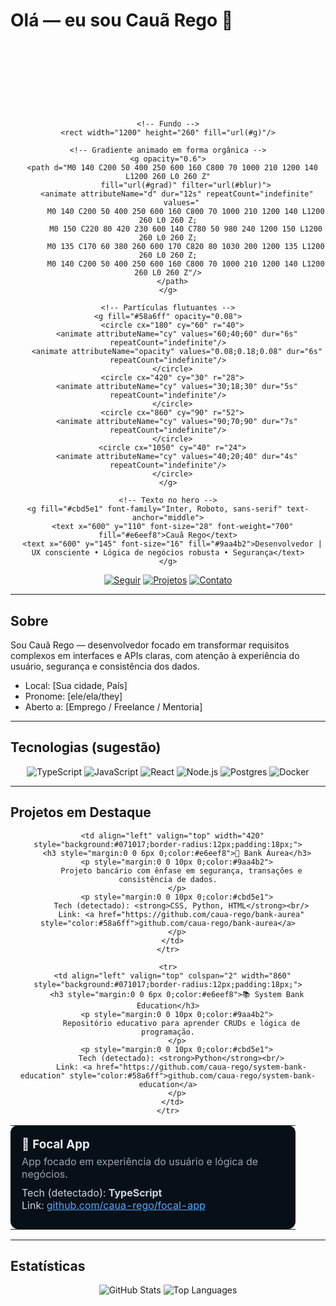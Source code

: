# Olá — eu sou Cauã Rego 👋

<!-- Hero SVG animado embutido: não precisa de assets externos -->
<div align="center">
  <svg width="100%" height="260" viewBox="0 0 1200 260" preserveAspectRatio="xMidYMid slice" xmlns="http://www.w3.org/2000/svg" role="img" aria-label="Hero animado">
    <defs>
      <linearGradient id="g" x1="0" x2="1" y1="0" y2="1">
        <stop offset="0%" stop-color="#0f1724"/>
        <stop offset="50%" stop-color="#08101a"/>
        <stop offset="100%" stop-color="#071018"/>
      </linearGradient>
      <linearGradient id="grad" x1="0" x2="1">
        <stop offset="0%" stop-color="#7c3aed">
          <animate attributeName="offset" values="0;1;0" dur="8s" repeatCount="indefinite"/>
        </stop>
        <stop offset="100%" stop-color="#06b6d4">
          <animate attributeName="offset" values="1;0;1" dur="8s" repeatCount="indefinite"/>
        </stop>
      </linearGradient>
      <filter id="blur">
        <feGaussianBlur stdDeviation="30" />
      </filter>
    </defs>

    <!-- Fundo -->
    <rect width="1200" height="260" fill="url(#g)"/>

    <!-- Gradiente animado em forma orgânica -->
    <g opacity="0.6">
      <path d="M0 140 C200 50 400 250 600 160 C800 70 1000 210 1200 140 L1200 260 L0 260 Z"
            fill="url(#grad)" filter="url(#blur)">
        <animate attributeName="d" dur="12s" repeatCount="indefinite"
          values="
            M0 140 C200 50 400 250 600 160 C800 70 1000 210 1200 140 L1200 260 L0 260 Z;
            M0 150 C220 80 420 230 600 140 C780 50 980 240 1200 150 L1200 260 L0 260 Z;
            M0 135 C170 60 380 260 600 170 C820 80 1030 200 1200 135 L1200 260 L0 260 Z;
            M0 140 C200 50 400 250 600 160 C800 70 1000 210 1200 140 L1200 260 L0 260 Z"/>
      </path>
    </g>

    <!-- Partículas flutuantes -->
    <g fill="#58a6ff" opacity="0.08">
      <circle cx="180" cy="60" r="40">
        <animate attributeName="cy" values="60;40;60" dur="6s" repeatCount="indefinite"/>
        <animate attributeName="opacity" values="0.08;0.18;0.08" dur="6s" repeatCount="indefinite"/>
      </circle>
      <circle cx="420" cy="30" r="28">
        <animate attributeName="cy" values="30;18;30" dur="5s" repeatCount="indefinite"/>
      </circle>
      <circle cx="860" cy="90" r="52">
        <animate attributeName="cy" values="90;70;90" dur="7s" repeatCount="indefinite"/>
      </circle>
      <circle cx="1050" cy="40" r="24">
        <animate attributeName="cy" values="40;20;40" dur="4s" repeatCount="indefinite"/>
      </circle>
    </g>

    <!-- Texto no hero -->
    <g fill="#cbd5e1" font-family="Inter, Roboto, sans-serif" text-anchor="middle">
      <text x="600" y="110" font-size="28" font-weight="700" fill="#e6eef8">Cauã Rego</text>
      <text x="600" y="145" font-size="16" fill="#9aa4b2">Desenvolvedor | UX consciente • Lógica de negócios robusta • Segurança</text>
    </g>
  </svg>
</div>

<p align="center">
  <a href="https://github.com/caua-rego"><img alt="Seguir" src="https://img.shields.io/github/followers/caua-rego?label=Seguir&style=for-the-badge&color=111827&logo=github"></a>
  <a href="https://github.com/caua-rego?tab=repositories"><img alt="Projetos" src="https://img.shields.io/badge/Projetos-🔭&style=for-the-badge&color=111827"></a>
  <a href="mailto:seu.email@exemplo.com"><img alt="Contato" src="https://img.shields.io/badge/Contato-✉️&style=for-the-badge&color=111827"></a>
</p>

---

## Sobre
Sou Cauã Rego — desenvolvedor focado em transformar requisitos complexos em interfaces e APIs claras, com atenção à experiência do usuário, segurança e consistência dos dados.

- Local: [Sua cidade, País]  
- Pronome: [ele/ela/they]  
- Aberto a: [Emprego / Freelance / Mentoria]

---

## Tecnologias (sugestão)
<p align="center">
  <img alt="TypeScript" src="https://img.shields.io/badge/-TypeScript-111827?style=flat-square&logo=typescript&logoColor=3178c6"/>
  <img alt="JavaScript" src="https://img.shields.io/badge/-JavaScript-111827?style=flat-square&logo=javascript&logoColor=f7df1e"/>
  <img alt="React" src="https://img.shields.io/badge/-React-111827?style=flat-square&logo=react&logoColor=61dafb"/>
  <img alt="Node.js" src="https://img.shields.io/badge/-Node.js-111827?style=flat-square&logo=node.js&logoColor=339933"/>
  <img alt="Postgres" src="https://img.shields.io/badge/-Postgres-111827?style=flat-square&logo=postgresql&logoColor=336791"/>
  <img alt="Docker" src="https://img.shields.io/badge/-Docker-111827?style=flat-square&logo=docker&logoColor=2496ed"/>
</p>

---

## Projetos em Destaque

<div align="center">
  <table role="presentation" cellspacing="12" cellpadding="8">
    <tr>
      <td align="left" valign="top" width="420" style="background:#071017;border-radius:12px;padding:18px;">
        <h3 style="margin:0 0 6px 0;color:#e6eef8">🔎 Focal App</h3>
        <p style="margin:0 0 10px 0;color:#9aa4b2">
          App focado em experiência do usuário e lógica de negócios.
        </p>
        <p style="margin:0 0 10px 0;color:#cbd5e1">
          Tech (detectado): <strong>TypeScript</strong><br/>
          Link: <a href="https://github.com/caua-rego/focal-app" style="color:#58a6ff">github.com/caua-rego/focal-app</a>
        </p>
      </td>

      <td align="left" valign="top" width="420" style="background:#071017;border-radius:12px;padding:18px;">
        <h3 style="margin:0 0 6px 0;color:#e6eef8">🏦 Bank Áurea</h3>
        <p style="margin:0 0 10px 0;color:#9aa4b2">
          Projeto bancário com ênfase em segurança, transações e consistência de dados.
        </p>
        <p style="margin:0 0 10px 0;color:#cbd5e1">
          Tech (detectado): <strong>CSS, Python, HTML</strong><br/>
          Link: <a href="https://github.com/caua-rego/bank-aurea" style="color:#58a6ff">github.com/caua-rego/bank-aurea</a>
        </p>
      </td>
    </tr>

    <tr>
      <td align="left" valign="top" colspan="2" width="860" style="background:#071017;border-radius:12px;padding:18px;">
        <h3 style="margin:0 0 6px 0;color:#e6eef8">📚 System Bank Education</h3>
        <p style="margin:0 0 10px 0;color:#9aa4b2">
          Repositório educativo para aprender CRUDs e lógica de programação.
        </p>
        <p style="margin:0 0 10px 0;color:#cbd5e1">
          Tech (detectado): <strong>Python</strong><br/>
          Link: <a href="https://github.com/caua-rego/system-bank-education" style="color:#58a6ff">github.com/caua-rego/system-bank-education</a>
        </p>
      </td>
    </tr>
  </table>
</div>

---

## Estatísticas
<p align="center">
  <img src="https://github-readme-stats.vercel.app/api?username=caua-rego&show_icons=true&theme=dark&hide_border=true" alt="GitHub Stats" />
  <img src="https://github-readme-stats.vercel.app/api/top-langs/?username=caua-rego&layout=compact&theme=dark&hide_border=true" alt="Top Languages" />
</p>
